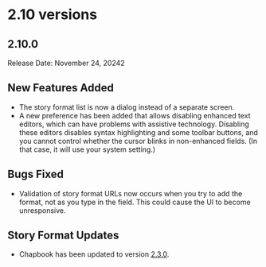 # 2.10 versions

## 2.10.0

Release Date: November 24, 20242

## New Features Added

- The story format list is now a dialog instead of a separate screen.
- A new preference has been added that allows disabling enhanced text editors,
  which can have problems with assistive technology. Disabling these editors
  disables syntax highlighting and some toolbar buttons, and you cannot control
  whether the cursor blinks in non-enhanced fields. (In that case, it will use
  your system setting.)

## Bugs Fixed

- Validation of story format URLs now occurs when you try to add the format, not
  as you type in the field. This could cause the UI to become unresponsive.

## Story Format Updates

- Chapbook has been updated to version [2.3.0](https://klembot.github.io/chapbook/guide/references/version-history.html#230-24-november-24).